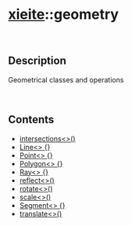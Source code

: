 # [xieite](./xieite.md)\:\:geometry

&nbsp;

## Description
Geometrical classes and operations

&nbsp;

## Contents
- [intersections\<\>\(\)](./namespaces/geometry/intersections.md)
- [Line\<\> \{\}](./namespaces/geometry/line.md)
- [Point\<\> \{\}](./namespaces/geometry/point.md)
- [Polygon\<\> \{\}](./namespaces/geometry/polygon.md)
- [Ray\<\> \{\}](./namespaces/geometry/ray.md)
- [reflect\<\>\(\)](./namespaces/geometry/reflect.md)
- [rotate\<\>\(\)](./namespaces/geometry/rotate.md)
- [scale\<\>\(\)](./namespaces/geometry/scale.md)
- [Segment\<\> \{\}](./namespaces/geometry/segment.md)
- [translate\<\>\(\)](./namespaces/geometry/translate.md)
